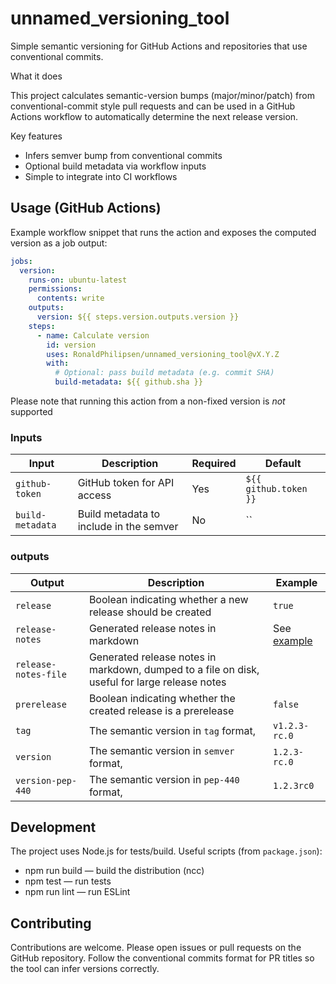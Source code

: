 # unnamed_versioning_tool

Simple semantic versioning for GitHub Actions and repositories that use
conventional commits.

What it does

This project calculates semantic-version bumps (major/minor/patch) from
conventional-commit style pull requests and can be used in a GitHub Actions
workflow to automatically determine the next release version.

Key features

- Infers semver bump from conventional commits
- Optional build metadata via workflow inputs
- Simple to integrate into CI workflows

## Usage (GitHub Actions)

Example workflow snippet that runs the action and exposes the computed version
as a job output:

```yaml
jobs:
  version:
    runs-on: ubuntu-latest
    permissions:
      contents: write
    outputs:
      version: ${{ steps.version.outputs.version }}
    steps:
      - name: Calculate version
        id: version
        uses: RonaldPhilipsen/unnamed_versioning_tool@vX.Y.Z
        with:
          # Optional: pass build metadata (e.g. commit SHA)
          build-metadata: ${{ github.sha }}
```

Please note that running this action from a non-fixed version is _not_ supported

### Inputs
  

| Input             | Description                             | Required | Default               |
| ----------------- | --------------------------------------- | -------- | --------------------- |
| `github-token`    | GitHub token for API access             | Yes      | `${{ github.token }}` |
| `build-metadata`  | Build metadata to include in the semver | No       | ``               |

### outputs

| Output           | Description                             | Example                                                                                 |
| ---------------- | --------------------------------------- | --------------------------------------------------------------------------------------- |
| `release` | Boolean indicating whether a new release should be created | `true` |
| `release-notes`  | Generated release notes in markdown     | See [example](https://github.com/RonaldPhilipsen/unnamed_versioning_tool/releases/tag/v1.0.3) |
| `release-notes-file`  | Generated release notes in markdown, dumped to a file on disk, useful for large release notes    | |
| `prerelease` | Boolean indicating whether the created release is a prerelease | `false` |
| `tag` | The semantic version in `tag` format,  | `v1.2.3-rc.0` |
| `version` | The semantic version in `semver` format,  | `1.2.3-rc.0` |
| `version-pep-440` | The semantic version in `pep-440` format,  | `1.2.3rc0` |

## Development

The project uses Node.js for tests/build. Useful scripts (from `package.json`):

- npm run build — build the distribution (ncc)
- npm test — run tests
- npm run lint — run ESLint

## Contributing

Contributions are welcome. Please open issues or pull requests on the GitHub
repository. Follow the conventional commits format for PR titles so the tool can
infer versions correctly.
